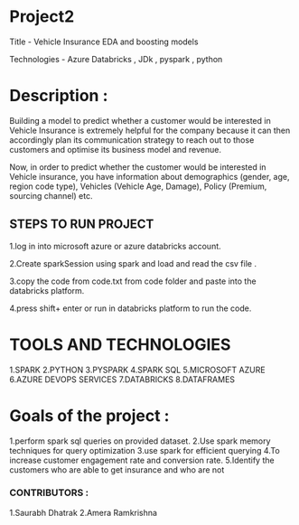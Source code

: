 # Project2

Title - Vehicle Insurance EDA and boosting models

Technologies - Azure Databricks , JDk , pyspark , python

# Description :
 Building a model to predict whether a customer would be interested in Vehicle Insurance is extremely helpful for
the company because it can then accordingly plan its communication strategy to reach out to those customers and optimise its business model and revenue.

Now, in order to predict whether the customer would be interested in Vehicle insurance, you have information about
demographics (gender, age, region code type), Vehicles (Vehicle Age, Damage), Policy (Premium, sourcing channel) etc.

## STEPS TO RUN PROJECT
1.log in into  microsoft azure or azure databricks account. 

2.Create sparkSession using spark and load and read the csv file .

3.copy the code from code.txt from code folder and paste into the databricks platform.

4.press shift+ enter or run in databricks platform to run the code.

# TOOLS AND TECHNOLOGIES

1.SPARK
2.PYTHON
3.PYSPARK 
4.SPARK SQL 
5.MICROSOFT AZURE 
6.AZURE DEVOPS SERVICES
7.DATABRICKS
8.DATAFRAMES


# Goals of the project :
1.perform spark sql queries on provided dataset.
2.Use spark memory techniques for query optimization
3.use spark for efficient querying
4.To increase customer engagement rate and conversion rate.
5.Identify the customers who are able to get insurance and who are not

### CONTRIBUTORS :
1.Saurabh Dhatrak
2.Amera Ramkrishna  
